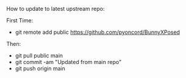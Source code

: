 How to update to latest upstream repo:

First Time:

- git remote add public https://github.com/pyoncord/BunnyXPosed

Then:

- git pull public main
- git commit -am "Updated from main repo"
- git push origin main
